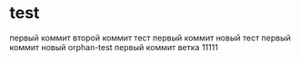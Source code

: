 # test
первый коммит
второй коммит
тест первый коммит
новый тест первый коммит
новый orphan-test первый коммит
ветка 11111